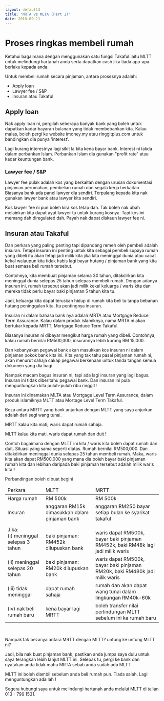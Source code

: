 ```yaml
---
layout: default3
title: "MRTA vs MLTA (Part 1)"
date: 2016-09-11
---
```


# Proses ringkas membeli rumah
<p class="subtitle">
Ketahui bagaimana dengan menggunakan satu fungsi Takaful iaitu MLTT untuk melindungi hartanah anda serta dapatkan cash jika tiada apa-apa berlaku kepada anda.
</p>

Untuk membeli rumah secara pinjaman, antara prosesnya adalah:
<ul>
<li>Apply loan</li>
<li>Lawyer fee / S&amp;P</li>
<li>Insuran atau Takaful</li>
</ul>

## Apply loan

Nak apply loan ni, pergilah seberapa banyak bank yang boleh untuk dapatkan kadar bayaran bulanan yang tidak	membebankan kita. Kalau malas, boleh pergi ke website imoney.my atau ringgitplus.com untuk bandingkan dia punya 'interest'. 

Lagi kurang interestnya lagi sikit la kita kena bayar bank. Interest ni takda dalam perbankan Islam. Perbankan Islam dia gunakan "profit rate" atau kadar keuntungan bank.

### Lawyer fee / S&P

Lawyer fee pulak adalah kos yang berkaitan dengan urusan dokumentasi pinjaman perumahan, pembelian rumah dan segala kerja berkaitan. Biasanya bank ada panel lawyer dia sendiri. Terpulang kepada kita nak gunakan lawyer bank atau lawyer kita sendiri.

Kos lawyer fee ni pun boleh kira kos tetap dah. Tak boleh nak ubah melainkan kita dapat ayat lawyer tu untuk kurang kosnya. Tapi kos ini memang dah diregulated dah. Payah nak dapat diskaun lawyer fee ni.

## Insuran atau Takaful

Dan perkara yang paling penting tapi dipandang remeh oleh pembeli adalah insuran. Tetapi insuran ini penting untuk kita sebagai pembeli supaya rumah yang dibeli itu akan tetap jadi milik kita jika kita meninggal dunia atau cacat kekal walaupun kita tidak habis lagi bayar hutang / pinjaman bank yang kita buat semasa beli rumah tersebut.

Contohnya, kita membuat pinjaman selama 30 tahun, ditakdirkan kita meninggal dunia selepas 25 tahun selepas membeli rumah. Dengan adanya insuran ini, rumah tersebut akan jadi milik kekal keluarga / waris kita dan mereka tidak perlu bayar baki pinjaman 5 tahun kita tu.

Jadi, keluarga kita dapat teruskan hidup di rumah kita beli tu tanpa bebanan hutang peninggalan kita. Itu pentingnya insuran.

Insuran ni dalam bahasa bank nya adalah MRTA atau Mortgage Reduce Term Assurance. Kalau dalam produk islamiknya, nama MRTA ni akan bertukar kepada MRTT, Mortgage Reduce Term Takaful.
						
Biasanya insuran ni dibayar mengikut harga rumah yang dibeli. Contohnya, kalau rumah bernilai RM500,000, insurannya lebih kurang RM 15,000.
						
Dan kebanyakan pegawai bank akan masukkan kos insuran ni dalam pinjaman pokok bank kita ini. Kita yang tak tahu pasal pinjaman rumah 
						ni, akan menurut sahaja cakap pegawai berkenaan untuk tanda tangan semua dokumen yang dia bagi.
						
Nampak macam bagus insuran ni, tapi ada lagi insuran yang lagi bagus. Insuran ini tidak diberitahu pegawai bank. Dan insuran ini pula 
						menguntungkan kita puluh-puluh ribu ringgit !
						
Insuran ini dinamakan MLTA atau Mortgage Level Term Assurance, dalam produk islamiknya MLTT atau Mortage Level Term Takaful.

Beza antara MRTT yang bank anjurkan dengan MLTT yang saya anjurkan adalah dari segi wang tunai. 

MRTT kalau kita mati, waris dapat rumah sahaja.
					
MLTT kalau kita mati, waris dapat rumah dan duit !
						
Contoh bagaimana dengan MLTT ini kita / waris kita boleh dapat rumah dan duit. Situasi yang sama seperti diatas. Rumah bernilai RM500,000. Dan ditakdirkan meninggal dunia selepas 25 tahun membeli rumah. Maka, waris kita akan dapat RM500,000 yang mana dia boleh bayar baki pinjaman rumah kita dan lebihan daripada baki pinjaman tersebut adalah milik waris kita !

Perbandingan boleh dibuat begini
    			    					
<table class="mdl-data-table mdl-js-data-table">
<thead>
<tr>
<td class="mdl-data-table__cell--non-numeric">Perkara</td>
<td class="mdl-data-table__cell--non-numeric">MLTT</td>
<td class="mdl-data-table__cell--non-numeric">MRTT</td>
</tr>
</thead>
<tbody>
<tr>
<td class="mdl-data-table__cell--non-numeric">Harga rumah</td>
<td class="mdl-data-table__cell--non-numeric">RM 500k</td>
<td class="mdl-data-table__cell--non-numeric">RM 500k</td>
</tr>
<tr>
<td class="mdl-data-table__cell--non-numeric">Insuran</td>
<td class="mdl-data-table__cell--non-numeric">anggaran RM15k dimasukkan dalam pinjaman bank</td>
<td class="mdl-data-table__cell--non-numeric">anggaran RM250 bayar setiap bulan ke syarikat takaful</td>
</tr>
<tr>
<td class="mdl-data-table__cell--non-numeric">Jika:<br>(i) meninggal selepas 3 tahun</td>
<td class="mdl-data-table__cell--non-numeric"><br>baki pinjaman: RM452k dilupuskan bank</td>
<td class="mdl-data-table__cell--non-numeric"><br>waris dapat RM500k, bayar baki pinjaman RM452k, baki RM48k lagi jadi milik waris</td>
</tr>
<tr>
<td class="mdl-data-table__cell--non-numeric">(ii) meninggal selepas 20 tahun</td>
<td class="mdl-data-table__cell--non-numeric">baki pinjaman: RM20k dilupuskan bank</td>
<td class="mdl-data-table__cell--non-numeric">waris dapat RM500k, bayar baki pinjaman RM20k, baki RM480k jadi milik waris</td>
</tr>
<tr>
<td class="mdl-data-table__cell--non-numeric">(iii) tidak meninggal</td>
<td class="mdl-data-table__cell--non-numeric">dapat rumah sahaja</td>
<td class="mdl-data-table__cell--non-numeric">rumah dan akan dapat wang tunai dalam lingkungan RM40k-60k</td>
</tr>
<tr>
<td class="mdl-data-table__cell--non-numeric">(iv) nak beli rumah baru</td>
<td class="mdl-data-table__cell--non-numeric">kena bayar lagi MRTT</td>
<td class="mdl-data-table__cell--non-numeric">boleh transfer nilai perlindungan MLTT sebelum ini ke rumah baru</td>
</tr>
</tbody>
</table>  			
<br/>    				    			

Nampak tak bezanya antara MRTT dengan MLTT? untung ke untung MLTT ni?

Jadi, bila nak buat pinjaman bank, pastikan anda jumpa saya dulu untuk saya terangkan lebih lanjut MLTT ini. Selepas tu, pergi ke bank dan nyatakan anda tidak mahu MRTA sebab anda sudah ada MLTT. 

MLTT ini boleh diambil sebelum anda beli rumah pun. Tiada salah. Lagi menguntungkan ada lah !

Segera hubungi saya untuk melindungi hartanah anda melalui MLTT di talian 013 - 796 1531.
